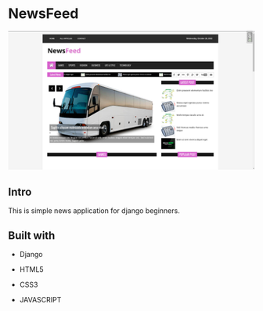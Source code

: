 # NewsFeed

![alt text](https://github.com/kayprogrammer/newsfeed/blob/master/static/media/display.png?raw=true)

## Intro

This is simple news application for django beginners.

## Built with
* Django

* HTML5 

* CSS3

* JAVASCRIPT
